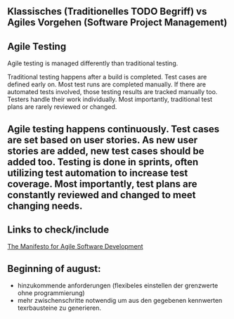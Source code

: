 ## Klassisches (Traditionelles TODO Begriff) vs Agiles Vorgehen (Software Project Management)

## Agile Testing

Agile testing is managed differently than traditional testing.

Traditional testing happens after a build is completed. Test cases are defined early on. Most test runs are completed manually. If there are automated tests involved, those testing results are tracked manually too. Testers handle their work individually. Most importantly, traditional test plans are rarely reviewed or changed.

Agile testing happens continuously. Test cases are set based on user stories. As new user stories are added, new test cases should be added too. Testing is done in sprints, often utilizing test automation to increase test coverage. Most importantly, test plans are constantly reviewed and changed to meet changing needs.
- 


## Links to check/include
[ The Manifesto for Agile Software Development](https://en.wikipedia.org/wiki/Agile_software_development#The_Agile_Manifesto)

## Beginning of august:
- hinzukommende anforderungen (flexibeles einstellen der grenzwerte ohne programmierung)
- mehr zwischenschritte notwendig um aus den gegebenen kennwerten texrbausteine zu generieren. 